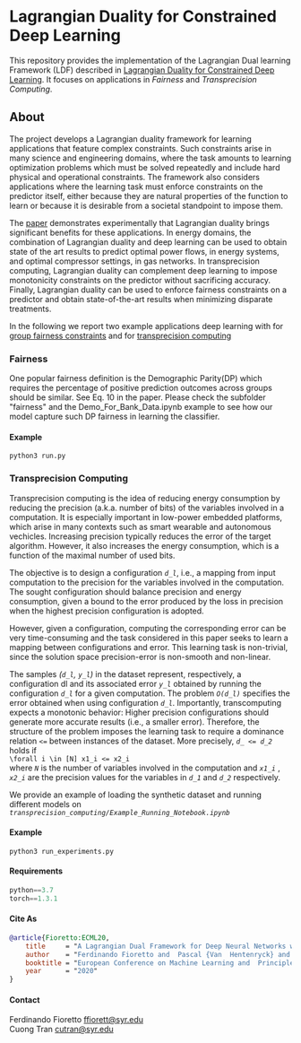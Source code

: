 # Lagrangian Duality for Constrained Deep Learning

This repository provides the implementation of the Lagrangian Dual learning Framework (LDF) described in [Lagrangian Duality for Constrained Deep Learning](https://arxiv.org/pdf/2001.09394.pdf). 
It focuses on applications in _Fairness_ and _Transprecision Computing_. 


## About

The project develops a Lagrangian duality framework for learning applications that feature complex constraints. Such constraints arise in many science and engineering domains, where the task amounts to learning optimization problems which must be solved repeatedly and include hard physical and operational constraints. The framework also considers applications where the learning task must enforce constraints on the predictor itself, either because they are natural properties of the function to learn or because it is desirable from a societal standpoint to impose them.

The [paper]((https://arxiv.org/pdf/2001.09394.pdf)) demonstrates experimentally that Lagrangian duality brings significant benefits for these applications. In energy domains, the combination of Lagrangian duality and deep learning can be used to obtain state of the art results to predict optimal power flows, in energy systems, and optimal compressor settings, in gas networks. In transprecision computing, Lagrangian duality can complement deep learning to impose monotonicity constraints on the predictor without sacrificing accuracy. Finally, Lagrangian duality can be used to enforce fairness constraints on a predictor and obtain state-of-the-art results when minimizing disparate treatments.

In the following we report two example applications deep learning with for [group fairness constraints](#fair) and for [transprecision computing](#trans)


### <a name="fair"></a>Fairness
One popular fairness definition is the Demographic Parity(DP) which requires the percentage of positive prediction outcomes across groups should be similar. See Eq. 10 in the paper. Please check the subfolder "fairness" and the Demo_For_Bank_Data.ipynb  example to see how our model capture such DP fairness in learning the classifier. 

#### Example
    python3 run.py

### <a name="trans"></a>Transprecision Computing

Transprecision computing is the idea of reducing energy consumption by reducing the precision (a.k.a. number of bits) of the variables involved in a computation. It is especially important in low-power embedded platforms, which arise in many contexts such as smart wearable and autonomous vechicles. Increasing precision typically reduces the error of the target algorithm. However, it also increases the energy consumption, which is a function of the maximal number of used bits. 

The objective is to design a configuration _`d_l`_, i.e., a mapping from input computation to the precision for the variables involved in the computation. The sought configuration should balance precision and energy consumption, given a bound to the error produced by the loss in precision when the highest precision configuration is adopted.

However, given a configuration, computing the corresponding error can be very time-consuming and the task considered in this paper seeks to learn a mapping between configurations and error. This learning task is non-trivial, since the solution space precision-error is non-smooth and non-linear. 

The samples _(`d_l`, `y_l`)_ in the dataset represent, respectively, a configuration dl and its associated error _`y_l`_ obtained by running the configuration _`d_l`_ for a given computation. 
The problem _`O(d_l)`_ specifies the error obtained when using configuration _`d_l`_. Importantly, transcomputing expects a monotonic behavior: Higher precision configurations should generate more accurate results (i.e., a smaller error). Therefore, the structure of the problem imposes the learning task to require a dominance relation `<=` between instances of the dataset. More precisely, _`d_ <= d_2`_ holds if<br>
`\forall i \in [N] x1_i <= x2_i`<br>
where _`N`_ is the number of variables involved in the computation and _`x1_i`_ , _`x2_i`_ are the precision values for the variables in _`d_1`_ and _`d_2`_ respectively.

We provide an example of loading the synthetic dataset and running different models on <code> <i> transprecision_computing/Example_Running_Notebook.ipynb </i>  </code>

#### Example

    python3 run_experiments.py

       
#### Requirements
```python
python==3.7
torch==1.3.1
```

#### Cite As
```bibtex
@article{Fioretto:ECML20,
    title     = "A Lagrangian Dual Framework for Deep Neural Networks with Constraints Optimization",
    author    = "Ferdinando Fioretto and  Pascal {Van  Hentenryck} and Terrence {W.K. Mak} and Cuong Tran and Federico Baldo and Michele Lombardi",
    booktitle = "European Conference on Machine Learning and  Principles and Practice of Knowledge Discovery in Databases ({ECML-PKDD})",
    year      = "2020"
}
```
 
#### Contact
Ferdinando Fioretto <ffiorett@syr.edu><br>
Cuong Tran <cutran@syr.edu>
